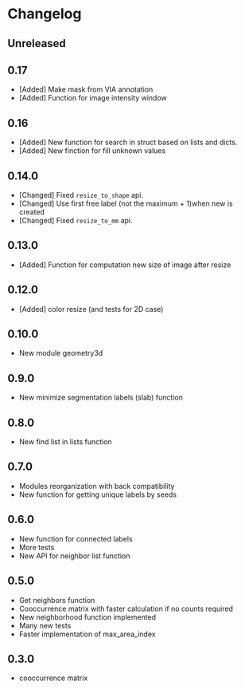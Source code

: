 # Changelog

## Unreleased

## 0.17

* [Added] Make mask from VIA annotation
* [Added] Function for image intensity window

## 0.16

* [Added] New function for search in struct based on lists and dicts.
* [Added] New finction for fill unknown values

## 0.14.0

* [Changed] Fixed `resize_to_shape` api.
* [Changed] Use first free label (not the maximum + 1)when new is created
* [Changed] Fixed `resize_to_mm` api.

## 0.13.0 

* [Added] Function for computation new size of image after resize

## 0.12.0

* [Added] color resize (and tests for 2D case)

## 0.10.0

* New module geometry3d

## 0.9.0

* New minimize segmentation labels (slab) function

## 0.8.0

* New find list in lists function

## 0.7.0

* Modules reorganization with back compatibility
* New function for getting unique labels by seeds

## 0.6.0

* New function for connected labels
* More tests
* New API for neighbor list function


## 0.5.0

* Get neighbors function
* Cooccurrence matrix with faster calculation if no counts required
* New neighborhood function implemented
* Many new tests
* Faster implementation of max_area_index

## 0.3.0

* cooccurrence matrix
